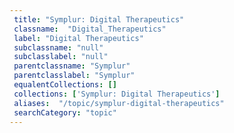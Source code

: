 ```yaml
--- 
 title: "Symplur: Digital Therapeutics" 
 classname:  "Digital_Therapeutics" 
 label: "Digital Therapeutics" 
 subclassname: "null" 
 subclasslabel: "null" 
 parentclassname: "Symplur" 
 parentclasslabel: "Symplur" 
 equalentCollections: [] 
 collections: ['Symplur: Digital Therapeutics']
 aliases:  "/topic/symplur-digital-therapeutics"  
 searchCategory: "topic" 
---
```

